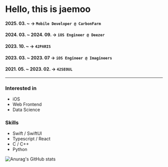 # Hello, this is jaemoo

#### 2025. 03. ~ -> `Mobile Developer @ CarbonFarm`
#### 2024. 03. ~ 2024. 09. -> `iOS Engineer @ Deezer`
#### 2023. 10. ~ -> `42PARIS`
#### 2023. 03. ~ 2023. 07 -> `iOS Engineer @ Imagineers`
#### 2021. 05. ~ 2023. 02. -> `42SEOUL`

<hr/>

### Interested in
* iOS
* Web Frontend
* Data Science

### Skills
* Swift / SwiftUI
* Typescript / React
* C / C++
* Python

![Anurag's GitHub stats](https://github-readme-stats.vercel.app/api?username=JaemooJung&show_icons=true&theme=graywhite)
